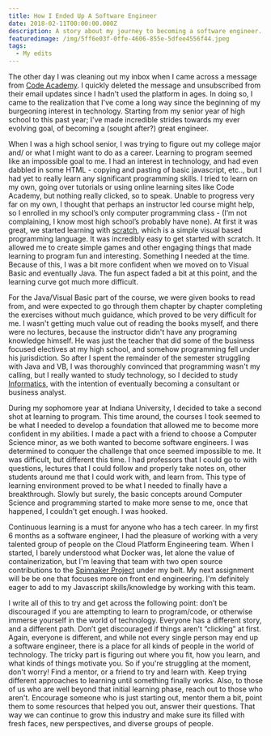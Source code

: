```yaml
---
title: How I Ended Up A Software Engineer
date: 2018-02-11T00:00:00.000Z
description: A story about my journey to becoming a software engineer.
featuredimage: /img/5ff6e03f-0ffe-4606-855e-5dfee4556f44.jpeg
tags:
  - My edits
---
```

The other day I was cleaning out my inbox when I came across a message from [Code Academy](https://www.codecademy.com/). I quickly deleted the message and unsubscribed from their email updates since I hadn't used the platform in ages. In doing so, I came to the realization that I've come a long way since the beginning of my burgeoning interest in technology. Starting from my senior year of high school to this past year; I've made incredible strides towards my ever evolving goal, of becoming a (sought after?) great engineer.

When I was a high school senior, I was trying to figure out my college major and/ or what I might want to do as a career. Learning to program seemed like an impossible goal to me. I had an interest in technology, and had even dabbled in some HTML -  copying and pasting of basic javascript, etc.., but I had yet to really learn any significant programming skills. I tried to learn on my own, going over tutorials or using online learning sites like Code Academy, but nothing really clicked, so to speak. Unable to progress very far on my own, I thought that perhaps an instructor led course might help, so I enrolled in my school’s only computer programming class - (I’m not complaining, I know most high school’s probably have none). At first it was great, we started learning with [scratch](https://scratch.mit.edu/), which is a simple visual based programming language. It was incredibly easy to get started with scratch. It allowed me to create simple games and other engaging things that made learning to program fun and interesting. Something I needed at the time. Because of this, I was a bit more confident when we moved on to Visual Basic and eventually Java. The fun aspect faded a bit at this point, and the learning curve got much more difficult. 

For the Java/Visual Basic part of the course, we were given books to read from, and were expected to go through them chapter by chapter completing the exercises without much guidance, which proved to be very difficult for me. I wasn't getting much value out of reading the books myself, and there were no lectures, because the instructor didn't have any programing knowledge himself. He was just the teacher that did some of the business focused electives at my high school, and somehow programming fell under his jurisdiction. So after I spent the remainder of the semester struggling with Java and VB, I was thoroughly convinced that programming wasn't my calling, but I really wanted to study technology, so I decided to study [Informatics,](https://www.informatics.indiana.edu/) with the intention of eventually becoming a consultant or business analyst.

During my sophomore year at Indiana University, I decided to take a second shot at learning to program. This time around, the courses I took seemed to be what I needed to develop a foundation that allowed me to become more confident in my abilities. I made a pact with a friend to choose a Computer Science minor, as we both wanted to become software engineers. I was determined to conquer the challenge that once seemed impossible to me. It was difficult, but different this time. I had professors that I could go to with questions, lectures that I could follow and properly take notes on, other students around me that I could work with, and learn from. This type of learning environment proved to be what I needed to finally have a breakthrough. Slowly but surely, the basic concepts around Computer Science and programming started to make more sense to me, once that happened, I couldn't get enough. I was hooked.

Continuous learning is a must for anyone who has a tech career. In my first 6 months as a software engineer, I had the pleasure of working with a very talented group of people on the Cloud Platform Engineering team. When I started, I barely understood what Docker was, let alone the value of containerization, but I'm leaving that team with two open source contributions to the [Spinnaker Project](https://www.spinnaker.io/) under my belt. My next assignment will be be one that focuses more on front end engineering. I'm definitely eager to add to my Javascript skills/knowledge by working with this team. 

I write all of this to try and get across the following point: don’t be discouraged if you are attempting to learn to program/code, or otherwise immerse yourself in the world of technology. Everyone has a different story, and a different path. Don’t get discouraged if things aren't “clicking” at first. Again, everyone is different, and while not every single person may end up a software engineer, there is a place for all kinds of people in the world of technology. The tricky part is figuring out where you fit, how you learn, and what kinds of things motivate you. So if you're struggling at the moment, don't worry! Find a mentor, or a friend to try and learn with. Keep trying different approaches to learning until something finally works. Also, to those of us who are well beyond that initial learning phase, reach out to those who aren't. Encourage someone who is just starting out, mentor them a bit, point them to some resources that helped you out, answer their questions. That way we can continue to grow this industry and make sure its filled with fresh faces, new perspectives, and diverse groups of people.

